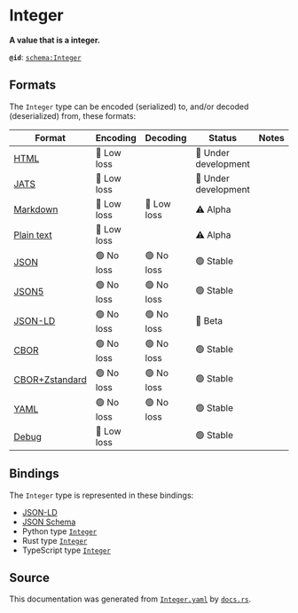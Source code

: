 # Integer

**A value that is a integer.**

**`@id`**: [`schema:Integer`](https://schema.org/Integer)

## Formats

The `Integer` type can be encoded (serialized) to, and/or decoded (deserialized) from, these formats:

| Format                                                                                             | Encoding      | Decoding      | Status                 | Notes |
| -------------------------------------------------------------------------------------------------- | ------------- | ------------- | ---------------------- | ----- |
| [HTML](https://github.com/stencila/stencila/blob/main/docs/reference/formats/html.md)              | 🔷 Low loss    |               | 🚧 Under development    |       |
| [JATS](https://github.com/stencila/stencila/blob/main/docs/reference/formats/jats.md)              | 🔷 Low loss    |               | 🚧 Under development    |       |
| [Markdown](https://github.com/stencila/stencila/blob/main/docs/reference/formats/markdown.md)      | 🔷 Low loss    | 🔷 Low loss    | ⚠️ Alpha               |       |
| [Plain text](https://github.com/stencila/stencila/blob/main/docs/reference/formats/text.md)        | 🔷 Low loss    |               | ⚠️ Alpha               |       |
| [JSON](https://github.com/stencila/stencila/blob/main/docs/reference/formats/json.md)              | 🟢 No loss     | 🟢 No loss     | 🟢 Stable               |       |
| [JSON5](https://github.com/stencila/stencila/blob/main/docs/reference/formats/json5.md)            | 🟢 No loss     | 🟢 No loss     | 🟢 Stable               |       |
| [JSON-LD](https://github.com/stencila/stencila/blob/main/docs/reference/formats/jsonld.md)         | 🟢 No loss     | 🟢 No loss     | 🔶 Beta                 |       |
| [CBOR](https://github.com/stencila/stencila/blob/main/docs/reference/formats/cbor.md)              | 🟢 No loss     | 🟢 No loss     | 🟢 Stable               |       |
| [CBOR+Zstandard](https://github.com/stencila/stencila/blob/main/docs/reference/formats/cborzst.md) | 🟢 No loss     | 🟢 No loss     | 🟢 Stable               |       |
| [YAML](https://github.com/stencila/stencila/blob/main/docs/reference/formats/yaml.md)              | 🟢 No loss     | 🟢 No loss     | 🟢 Stable               |       |
| [Debug](https://github.com/stencila/stencila/blob/main/docs/reference/formats/debug.md)            | 🔷 Low loss    |               | 🟢 Stable               |       |

## Bindings

The `Integer` type is represented in these bindings:

- [JSON-LD](https://stencila.org/Integer.jsonld)
- [JSON Schema](https://stencila.org/Integer.schema.json)
- Python type [`Integer`](https://github.com/stencila/stencila/blob/main/python/python/stencila/types/integer.py)
- Rust type [`Integer`](https://github.com/stencila/stencila/blob/main/rust/schema/src/types/integer.rs)
- TypeScript type [`Integer`](https://github.com/stencila/stencila/blob/main/ts/src/types/Integer.ts)

## Source

This documentation was generated from [`Integer.yaml`](https://github.com/stencila/stencila/blob/main/schema/Integer.yaml) by [`docs.rs`](https://github.com/stencila/stencila/blob/main/rust/schema-gen/src/docs.rs).